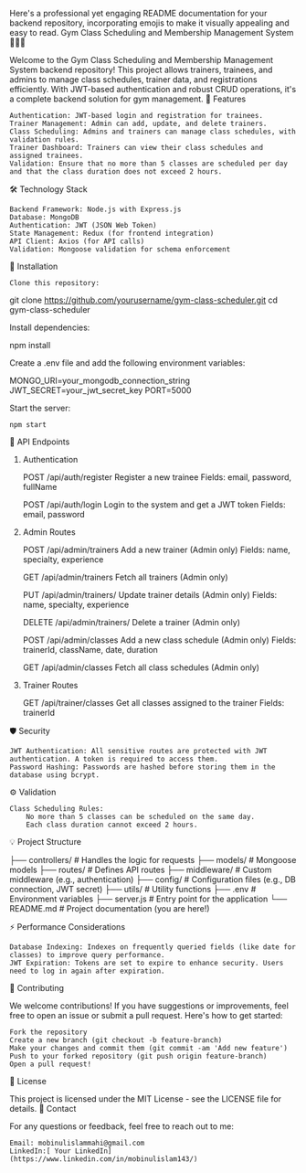 Here's a professional yet engaging README documentation for your backend repository, incorporating emojis to make it visually appealing and easy to read.
Gym Class Scheduling and Membership Management System 🏋️‍♂️📅

Welcome to the Gym Class Scheduling and Membership Management System backend repository! This project allows trainers, trainees, and admins to manage class schedules, trainer data, and registrations efficiently. With JWT-based authentication and robust CRUD operations, it's a complete backend solution for gym management.
🚀 Features

    Authentication: JWT-based login and registration for trainees.
    Trainer Management: Admin can add, update, and delete trainers.
    Class Scheduling: Admins and trainers can manage class schedules, with validation rules.
    Trainer Dashboard: Trainers can view their class schedules and assigned trainees.
    Validation: Ensure that no more than 5 classes are scheduled per day and that the class duration does not exceed 2 hours.

🛠️ Technology Stack

    Backend Framework: Node.js with Express.js
    Database: MongoDB
    Authentication: JWT (JSON Web Token)
    State Management: Redux (for frontend integration)
    API Client: Axios (for API calls)
    Validation: Mongoose validation for schema enforcement

🔧 Installation

    Clone this repository:

git clone https://github.com/yourusername/gym-class-scheduler.git
cd gym-class-scheduler

Install dependencies:

npm install

Create a .env file and add the following environment variables:

MONGO_URI=your_mongodb_connection_string
JWT_SECRET=your_jwt_secret_key
PORT=5000

Start the server:

    npm start

📡 API Endpoints
1. Authentication

    POST /api/auth/register
        Register a new trainee
        Fields: email, password, fullName

    POST /api/auth/login
        Login to the system and get a JWT token
        Fields: email, password

2. Admin Routes

    POST /api/admin/trainers
        Add a new trainer (Admin only)
        Fields: name, specialty, experience

    GET /api/admin/trainers
        Fetch all trainers (Admin only)

    PUT /api/admin/trainers/
        Update trainer details (Admin only)
        Fields: name, specialty, experience

    DELETE /api/admin/trainers/
        Delete a trainer (Admin only)

    POST /api/admin/classes
        Add a new class schedule (Admin only)
        Fields: trainerId, className, date, duration

    GET /api/admin/classes
        Fetch all class schedules (Admin only)

3. Trainer Routes

    GET /api/trainer/classes
        Get all classes assigned to the trainer
        Fields: trainerId

🛡️ Security

    JWT Authentication: All sensitive routes are protected with JWT authentication. A token is required to access them.
    Password Hashing: Passwords are hashed before storing them in the database using bcrypt.

⚙️ Validation

    Class Scheduling Rules:
        No more than 5 classes can be scheduled on the same day.
        Each class duration cannot exceed 2 hours.

💡 Project Structure

├── controllers/        # Handles the logic for requests
├── models/             # Mongoose models
├── routes/             # Defines API routes
├── middleware/         # Custom middleware (e.g., authentication)
├── config/             # Configuration files (e.g., DB connection, JWT secret)
├── utils/              # Utility functions
├── .env                # Environment variables
├── server.js           # Entry point for the application
└── README.md           # Project documentation (you are here!)

⚡ Performance Considerations

    Database Indexing: Indexes on frequently queried fields (like date for classes) to improve query performance.
    JWT Expiration: Tokens are set to expire to enhance security. Users need to log in again after expiration.

👥 Contributing

We welcome contributions! If you have suggestions or improvements, feel free to open an issue or submit a pull request. Here's how to get started:

    Fork the repository
    Create a new branch (git checkout -b feature-branch)
    Make your changes and commit them (git commit -am 'Add new feature')
    Push to your forked repository (git push origin feature-branch)
    Open a pull request!

📜 License

This project is licensed under the MIT License - see the LICENSE file for details.
🤖 Contact

For any questions or feedback, feel free to reach out to me:

    Email: mobinulislammahi@gmail.com
    LinkedIn:[ Your LinkedIn](https://www.linkedin.com/in/mobinulislam143/)
